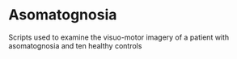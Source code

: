 # Asomatognosia
Scripts used to examine the visuo-motor imagery of a patient with asomatognosia and ten healthy controls
